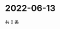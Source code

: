 # 2022-06-13

共 0 条

<!-- BEGIN WEIBO -->
<!-- 最后更新时间 Mon Jun 13 2022 12:25:53 GMT+0800 (China Standard Time) -->

<!-- END WEIBO -->
